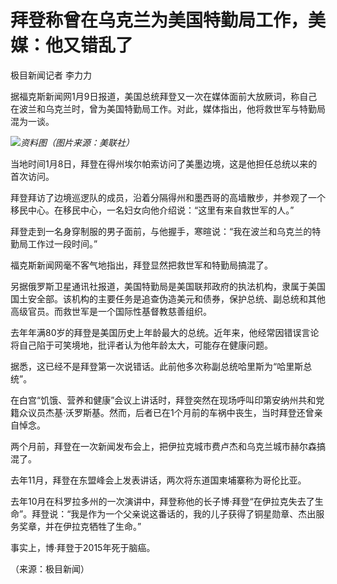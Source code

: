 # 拜登称曾在乌克兰为美国特勤局工作，美媒：他又错乱了

极目新闻记者 李力力

据福克斯新闻网1月9日报道，美国总统拜登又一次在媒体面前大放厥词，称自己在波兰和乌克兰时，曾为美国特勤局工作。对此，媒体指出，他将救世军与特勤局混为一谈。

![](https://inews.gtimg.com/news_bt/OhhDcNYRfyEvI5zEFN18H6DYCs9ixl0OfOq3JnZJruYsoAA/1000)_资料图（图片来源：美联社）_

当地时间1月8日，拜登在得州埃尔帕索访问了美墨边境，这是他担任总统以来的首次访问。

拜登拜访了边境巡逻队的成员，沿着分隔得州和墨西哥的高墙散步，并参观了一个移民中心。在移民中心，一名妇女向他介绍说：“这里有来自救世军的人。”

拜登走到一名身穿制服的男子面前，与他握手，寒暄说：“我在波兰和乌克兰的特勤局工作过一段时间。”

福克斯新闻网毫不客气地指出，拜登显然把救世军和特勤局搞混了。

另据俄罗斯卫星通讯社报道，美国特勤局是美国联邦政府的执法机构，隶属于美国国土安全部。该机构的主要任务是追查伪造美元和债券，保护总统、副总统和其他高级官员。而救世军是一个国际性基督教慈善组织。

去年年满80岁的拜登是美国历史上年龄最大的总统。近年来，他经常因错误言论将自己陷于可笑境地，批评者认为他年龄太大，可能存在健康问题。

据悉，这已经不是拜登第一次说错话。此前他多次称副总统哈里斯为“哈里斯总统”。

在白宫“饥饿、营养和健康”会议上讲话时，拜登突然在现场呼叫印第安纳州共和党籍众议员杰基·沃罗斯基。然而，后者已在1个月前的车祸中丧生，当时拜登还曾亲自悼念。

两个月前，拜登在一次新闻发布会上，把伊拉克城市费卢杰和乌克兰城市赫尔森搞混了。

去年11月，拜登在东盟峰会上发表讲话，两次将东道国柬埔寨称为哥伦比亚。

去年10月在科罗拉多州的一次演讲中，拜登称他的长子博·拜登“在伊拉克失去了生命”。拜登说：“我是作为一个父亲说这番话的，我的儿子获得了铜星勋章、杰出服务奖章，并在伊拉克牺牲了生命。”

事实上，博·拜登于2015年死于脑癌。

（来源：极目新闻）

